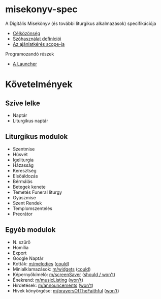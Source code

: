 # misekonyv-spec
A Digitális Misekönyv (és további liturgikus alkalmazások) specifikációja

- [Célközönség](target.md)
- [Szóhasználat definíciói](definitions.md)
- [Az ajánlatkérés scope-ja](inquiry.md)

Programozandó részek
- [A Launcher](thelauncher.md)

# Követelmények


## Szíve lelke
- Naptár
- Liturgikus naptár
## Liturgikus modulok
- Szentmise
- Húsvét
- Igeliturgia
- Házasság
- Keresztség
- Elsőáldozás
- Bérmálás
- Betegek kenete
- Temetés Funeral liturgy
- Gyászmise
- Szent Rendek
- Templomszentelés
- Preorátor
## Egyéb modulok
- N. szűrő
- Homília
- Export
- Google Naptár
- Kották: [m/melodies](modules/melodies.md) ([could](definitions.md#priorities))
- Minialklamazások: [m/widgets](modules/widgets.md) ([could](definitions.md#priorities))
- Képernyőkímélő: [m/screenSaver](modules/screenSaver.md) ([should / won't](definitions.md#priorities))
- Énekrend: [m/musicListing](modules/musicListing.md) ([won't](definitions.md#priorities))
- Hírdetések: [m/announcements](modules/announcements.md) ([won't](definitions.md#priorities))
- Hívek könyörgése: [m/prayersOfTheFaithful](modules/prayersOfTheFaithful.md) ([won't](definitions.md#priorities))

